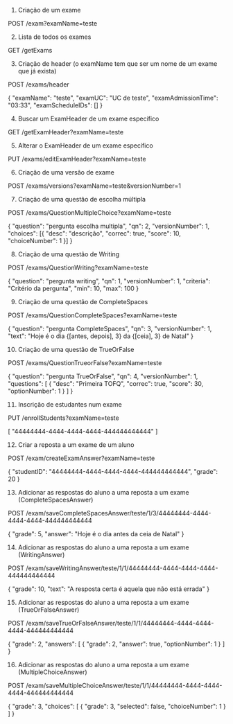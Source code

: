 1. Criação de um exame

POST /exam?examName=teste

2. Lista de todos os exames

GET /getExams

3. Criação de header (o examName tem que ser um nome de um exame que já exista)

POST /exams/header

{
  "examName": "teste",
  "examUC": "UC de teste",
  "examAdmissionTime": "03:33",
  "examScheduleIDs": []
}

4. Buscar um ExamHeader de um exame específico

GET /getExamHeader?examName=teste

5. Alterar o ExamHeader de um exame específico

PUT /exams/editExamHeader?examName=teste

6. Criação de uma versão de exame

POST /exams/versions?examName=teste&versionNumber=1

7. Criação de uma questão de escolha múltipla

POST /exams/QuestionMultipleChoice?examName=teste

{
  "question": "pergunta escolha multipla",
  "qn": 2,
  "versionNumber": 1,
  "choices": [{
    "desc": "descrição",
    "correc": true,
    "score": 10,
    "choiceNumber": 1
  }]
}

8. Criação de uma questão de Writing

POST /exams/QuestionWriting?examName=teste

{
  "question": "pergunta writing",
  "qn": 1,
  "versionNumber": 1,
  "criteria": "Critério da pergunta",
  "min": 10,
  "max": 100
}

9. Criação de uma questão de CompleteSpaces

POST /exams/QuestionCompleteSpaces?examName=teste

{
  "question": "pergunta CompleteSpaces",
  "qn": 3,
  "versionNumber": 1,
  "text": "Hoje é o dia {[antes, depois], 3} da {[ceia], 3} de Natal"
}

10. Criação de uma questão de TrueOrFalse

POST /exams/QuestionTrueorFalse?examName=teste

{
  "question": "pergunta TrueOrFalse",
  "qn": 4,
  "versionNumber": 1,
  "questions": [
    {
      "desc": "Primeira TOFQ",
      "correc": true,
      "score": 30,
      "optionNumber": 1
    }
  ]
}

11. Inscrição de estudantes num  exame

PUT /enrollStudents?examName=teste

[
  "44444444-4444-4444-4444-444444444444"
]

12. Criar a reposta a um exame de um aluno

POST /exam/createExamAnswer?examName=teste

{
  "studentID": "44444444-4444-4444-4444-444444444444",
  "grade": 20
}

13. Adicionar as respostas do aluno a uma reposta a um exame (CompleteSpacesAnswer)

POST /exam/saveCompleteSpacesAnswer/teste/1/3/44444444-4444-4444-4444-444444444444

{
  "grade": 5,
  "answer": "Hoje é o dia antes da ceia de Natal"
}

14. Adicionar as respostas do aluno a uma reposta a um exame (WritingAnswer)

POST /exam/saveWritingAnswer/teste/1/1/44444444-4444-4444-4444-444444444444

{
  "grade": 10,
  "text": "A resposta certa é aquela que não está errada"
}

15. Adicionar as respostas do aluno a uma reposta a um exame (TrueOrFalseAnswer)

POST /exam/saveTrueOrFalseAnswer/teste/1/1/44444444-4444-4444-4444-444444444444

{
  "grade": 2,
  "answers": [
    {
      "grade": 2,
      "answer": true,
      "optionNumber": 1
    }
  ]
}

16. Adicionar as respostas do aluno a uma reposta a um exame (MultipleChoiceAnswer)

POST /exam/saveMultipleChoiceAnswer/teste/1/1/44444444-4444-4444-4444-444444444444

{
  "grade": 3,
  "choices": [
    {
      "grade": 3,
      "selected": false,
      "choiceNumber": 1
    }
  ]
}
